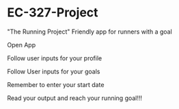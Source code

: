 # EC-327-Project
"The Running Project" Friendly app for runners with a goal

Open App

Follow user inputs for your profile

Follow User inputs for your goals

Remember to enter your start date

Read your output and reach your running goal!!!
